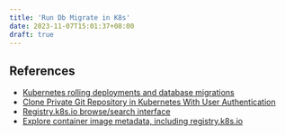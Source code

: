 ```yaml
---
title: 'Run Db Migrate in K8s'
date: 2023-11-07T15:01:37+08:00
draft: true
---
```


## References

* [Kubernetes rolling deployments and database migrations](https://stackoverflow.com/questions/48877182/kubernetes-rolling-deployments-and-database-migrations)
* [Clone Private Git Repository in Kubernetes With User Authentication](https://computingforgeeks.com/clone-private-git-repository-kubernetes/?expand_article=1)
* [Registry.k8s.io browse/search interface](https://discuss.kubernetes.io/t/registry-k8s-io-browse-search-interface/22984)
* [Explore container image metadata, including registry.k8s.io](https://explore.ggcr.dev/)
